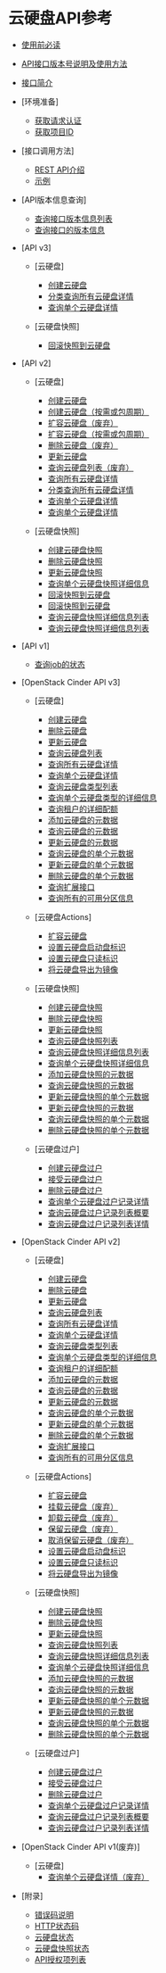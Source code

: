 # 云硬盘API参考

-   [使用前必读](使用前必读.md)
-   [API接口版本号说明及使用方法](API接口版本号说明及使用方法.md)
-   [接口简介](接口简介.md)
-   [环境准备]
    -   [获取请求认证](获取请求认证.md)
    -   [获取项目ID](获取项目ID.md)

-   [接口调用方法]
    -   [REST API介绍](REST-API介绍.md)
    -   [示例](示例.md)

-   [API版本信息查询]
    -   [查询接口版本信息列表](查询接口版本信息列表.md)
    -   [查询接口的版本信息](查询接口的版本信息.md)

-   [API v3]
    -   [云硬盘]
        -   [创建云硬盘](创建云硬盘-API-v3.md)
        -   [分类查询所有云硬盘详情](分类查询所有云硬盘详情-API-v3.md)
        -   [查询单个云硬盘详情](查询单个云硬盘详情-API-v3.md)

    -   [云硬盘快照]
        -   [回滚快照到云硬盘](回滚快照到云硬盘-API-v3.md)


-   [API v2]
    -   [云硬盘]
        -   [创建云硬盘](创建云硬盘.md)
        -   [创建云硬盘（按需或包周期）](创建云硬盘（按需或包周期）.md)
        -   [扩容云硬盘（废弃）](扩容云硬盘（废弃）.md)
        -   [扩容云硬盘（按需或包周期）](扩容云硬盘（按需或包周期）.md)
        -   [删除云硬盘（废弃）](删除云硬盘（废弃）.md)
        -   [更新云硬盘](更新云硬盘.md)
        -   [查询云硬盘列表（废弃）](查询云硬盘列表（废弃）.md)
        -   [查询所有云硬盘详情](查询所有云硬盘详情.md)
        -   [分类查询所有云硬盘详情](分类查询所有云硬盘详情.md)
        -   [查询单个云硬盘详情](查询单个云硬盘详情-API-v2.md)
        -   [查询单个云硬盘详情](查询单个云硬盘详情.md)

    -   [云硬盘快照]
        -   [创建云硬盘快照](创建云硬盘快照.md)
        -   [删除云硬盘快照](删除云硬盘快照.md)
        -   [更新云硬盘快照](更新云硬盘快照.md)
        -   [查询单个云硬盘快照详细信息](查询单个云硬盘快照详细信息.md)
        -   [回滚快照到云硬盘](回滚快照到云硬盘.md)
        -   [回滚快照到云硬盘](回滚快照到云硬盘-API-v2.md)
        -   [查询云硬盘快照详细信息列表](查询云硬盘快照详细信息列表.md)
        -   [查询云硬盘快照详细信息列表](查询云硬盘快照详细信息列表-API-v2.md)


-   [API v1]
    -   [查询job的状态](查询job的状态.md)

-   [OpenStack Cinder API v3]
    -   [云硬盘]
        -   [创建云硬盘](创建云硬盘-Cinder-v3.md)
        -   [删除云硬盘](删除云硬盘-Cinder-v3.md)
        -   [更新云硬盘](更新云硬盘-Cinder-v3.md)
        -   [查询云硬盘列表](查询云硬盘列表.md)
        -   [查询所有云硬盘详情](查询所有云硬盘详情-Cinder-v3.md)
        -   [查询单个云硬盘详情](查询单个云硬盘详情-Cinder-v3.md)
        -   [查询云硬盘类型列表](查询云硬盘类型列表-Cinder-v3.md)
        -   [查询单个云硬盘类型的详细信息](查询单个云硬盘类型的详细信息-Cinder-v3.md)
        -   [查询租户的详细配额](查询租户的详细配额-Cinder-v3.md)
        -   [添加云硬盘的元数据](添加云硬盘的元数据-Cinder-v3.md)
        -   [查询云硬盘的元数据](查询云硬盘的元数据-Cinder-v3.md)
        -   [更新云硬盘的元数据](更新云硬盘的元数据-Cinder-v3.md)
        -   [查询云硬盘的单个元数据](查询云硬盘的单个元数据-Cinder-v3.md)
        -   [更新云硬盘的单个元数据](更新云硬盘的单个元数据-Cinder-v3.md)
        -   [删除云硬盘的单个元数据](删除云硬盘的单个元数据-Cinder-v3.md)
        -   [查询扩展接口](查询扩展接口-Cinder-v3.md)
        -   [查询所有的可用分区信息](查询所有的可用分区信息-Cinder-v3.md)

    -   [云硬盘Actions]
        -   [扩容云硬盘](扩容云硬盘-Cinder-v3.md)
        -   [设置云硬盘启动盘标识](设置云硬盘启动盘标识.md)
        -   [设置云硬盘只读标识](设置云硬盘启动盘标识-Cinder-v3.md)
        -   [将云硬盘导出为镜像](将云硬盘导出为镜像-Cinder-v3.md)

    -   [云硬盘快照]
        -   [创建云硬盘快照](创建云硬盘快照-Cinder-v3.md)
        -   [删除云硬盘快照](删除云硬盘快照-Cinder-v3.md)
        -   [更新云硬盘快照](更新云硬盘快照-Cinder-v3.md)
        -   [查询云硬盘快照列表](查询云硬盘快照列表-Cinder-v3.md)
        -   [查询云硬盘快照详细信息列表](查询云硬盘快照详细信息列表-Cinder-v3.md)
        -   [查询单个云硬盘快照详细信息](查询单个云硬盘快照详细信息-Cinder-v3.md)
        -   [添加云硬盘快照的元数据](添加云硬盘快照的元数据-Cinder-v3.md)
        -   [查询云硬盘快照的元数据](查询云硬盘快照的元数据-Cinder-v3.md)
        -   [更新云硬盘快照的单个元数据](更新云硬盘快照的单个元数据-Cinder-v3.md)
        -   [更新云硬盘快照的元数据](更新云硬盘快照的元数据-Cinder-v3.md)
        -   [查询云硬盘快照的单个元数据](查询云硬盘快照的单个元数据-Cinder-v3.md)
        -   [删除云硬盘快照的单个元数据](删除云硬盘快照的单个元数据-Cinder-v3.md)

    -   [云硬盘过户]
        -   [创建云硬盘过户](创建云硬盘过户-Cinder-v3.md)
        -   [接受云硬盘过户](接受云硬盘过户-Cinder-v3.md)
        -   [删除云硬盘过户](删除云硬盘过户-Cinder-v3.md)
        -   [查询单个云硬盘过户记录详情](查询单个云硬盘过户记录详情-Cinder-v3.md)
        -   [查询云硬盘过户记录列表概要](查询云硬盘过户记录列表概要-Cinder-v3.md)
        -   [查询云硬盘过户记录列表详情](查询云硬盘过户记录列表详情-Cinder-v3.md)


-   [OpenStack Cinder API v2]
    -   [云硬盘]
        -   [创建云硬盘](创建云硬盘-Cinder-v2.md)
        -   [删除云硬盘](删除云硬盘.md)
        -   [更新云硬盘](更新云硬盘-Cinder-v2.md)
        -   [查询云硬盘列表](查询云硬盘列表-Cinder-v2.md)
        -   [查询所有云硬盘详情](查询所有云硬盘详情-Cinder-v2.md)
        -   [查询单个云硬盘详情](查询单个云硬盘详情-Cinder-v2.md)
        -   [查询云硬盘类型列表](查询云硬盘类型列表.md)
        -   [查询单个云硬盘类型的详细信息](查询单个云硬盘类型的详细信息.md)
        -   [查询租户的详细配额](查询租户的详细配额.md)
        -   [添加云硬盘的元数据](添加云硬盘的元数据.md)
        -   [查询云硬盘的元数据](查询云硬盘的元数据.md)
        -   [更新云硬盘的元数据](更新云硬盘的元数据.md)
        -   [查询云硬盘的单个元数据](查询云硬盘的单个元数据.md)
        -   [更新云硬盘的单个元数据](更新云硬盘的单个元数据.md)
        -   [删除云硬盘的单个元数据](删除云硬盘的单个元数据.md)
        -   [查询扩展接口](查询扩展接口.md)
        -   [查询所有的可用分区信息](查询所有的可用分区信息.md)

    -   [云硬盘Actions]
        -   [扩容云硬盘](扩容云硬盘.md)
        -   [挂载云硬盘（废弃）](挂载云硬盘（废弃）.md)
        -   [卸载云硬盘（废弃）](卸载云硬盘（废弃）.md)
        -   [保留云硬盘（废弃）](保留云硬盘（废弃）.md)
        -   [取消保留云硬盘（废弃）](取消保留云硬盘（废弃）.md)
        -   [设置云硬盘启动盘标识](设置云硬盘启动盘标识-Cinder-v2.md)
        -   [设置云硬盘只读标识](设置云硬盘只读标识.md)
        -   [将云硬盘导出为镜像](将云硬盘导出为镜像.md)

    -   [云硬盘快照]
        -   [创建云硬盘快照](创建云硬盘快照-Cinder-v2.md)
        -   [删除云硬盘快照](删除云硬盘快照-Cinder-v2.md)
        -   [更新云硬盘快照](更新云硬盘快照-Cinder-v2.md)
        -   [查询云硬盘快照列表](查询云硬盘快照列表.md)
        -   [查询云硬盘快照详细信息列表](查询云硬盘快照详细信息列表-Cinder-v2.md)
        -   [查询单个云硬盘快照详细信息](查询单个云硬盘快照详细信息-Cinder-v2.md)
        -   [添加云硬盘快照的元数据](添加云硬盘快照的元数据.md)
        -   [查询云硬盘快照的元数据](查询云硬盘快照的元数据.md)
        -   [更新云硬盘快照的单个元数据](更新云硬盘快照的单个元数据.md)
        -   [更新云硬盘快照的元数据](更新云硬盘快照的元数据.md)
        -   [查询云硬盘快照的单个元数据](查询云硬盘快照的单个元数据.md)
        -   [删除云硬盘快照的单个元数据](删除云硬盘快照的单个元数据.md)

    -   [云硬盘过户]
        -   [创建云硬盘过户](创建云硬盘过户.md)
        -   [接受云硬盘过户](接受云硬盘过户.md)
        -   [删除云硬盘过户](删除云硬盘过户.md)
        -   [查询单个云硬盘过户记录详情](查询单个云硬盘过户记录详情.md)
        -   [查询云硬盘过户记录列表概要](查询云硬盘过户记录列表概要.md)
        -   [查询云硬盘过户记录列表详情](查询云硬盘过户记录列表详情.md)


-   [OpenStack Cinder API v1\(废弃\)]
    -   [云硬盘]
        -   [查询单个云硬盘详情（废弃）](查询单个云硬盘详情（废弃）.md)


-   [附录]
    -   [错误码说明](错误码说明.md)
    -   [HTTP状态码](HTTP状态码.md)
    -   [云硬盘状态](云硬盘状态.md)
    -   [云硬盘快照状态](云硬盘快照状态.md)
    -   [API授权项列表](API授权项列表.md)


